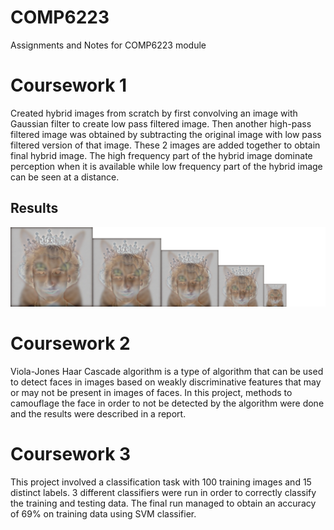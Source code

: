 # COMP6223
Assignments and Notes for COMP6223 module
<h1>Coursework 1</h1>
Created hybrid images from scratch by first convolving an image with Gaussian filter to create low pass filtered image. Then another high-pass filtered image was obtained by subtracting the original image with low pass filtered version of that image. These 2 images are added together to obtain final hybrid image. The high frequency part of the hybrid image dominate perception when it is available while low frequency part of the hybrid image can be seen at a distance.
<h2>Results</h2>
<img src= https://github.com/pooja13vijay/COMP6223/blob/176c56390d25a4f8cb1a9c9a0bf557c67da848c5/Coursework%201/FinalHybridImages.png>

<h1>Coursework 2</h1>
Viola-Jones Haar Cascade algorithm is a type of algorithm that can be used to detect faces in images based on weakly discriminative features that may or may not be present in images of faces. In this project, methods to camouflage the face in order to not be detected by the algorithm were done and the results were described in a report.

<h1>Coursework 3</h1>
This project involved a classification task with 100 training images and 15 distinct labels. 3 different classifiers were run in order to correctly classify the training and testing data. The final run managed to obtain an accuracy of 69% on training data using SVM classifier. 
